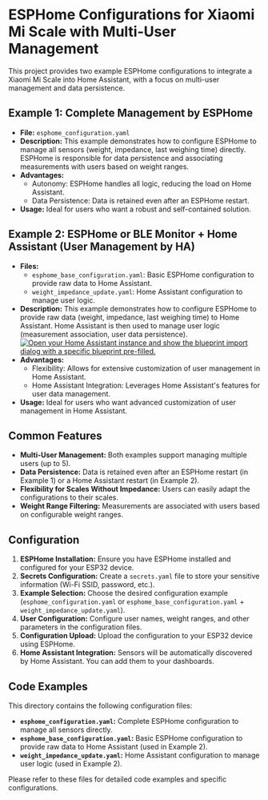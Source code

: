 # ESPHome Configurations for Xiaomi Mi Scale with Multi-User Management

This project provides two example ESPHome configurations to integrate a Xiaomi Mi Scale into Home Assistant, with a focus on multi-user management and data persistence.

## Example 1: Complete Management by ESPHome

* **File:** `esphome_configuration.yaml`
* **Description:** This example demonstrates how to configure ESPHome to manage all sensors (weight, impedance, last weighing time) directly. ESPHome is responsible for data persistence and associating measurements with users based on weight ranges.
* **Advantages:**
  * Autonomy: ESPHome handles all logic, reducing the load on Home Assistant.
  * Data Persistence: Data is retained even after an ESPHome restart.
* **Usage:** Ideal for users who want a robust and self-contained solution.

## Example 2: ESPHome or BLE Monitor + Home Assistant (User Management by HA)

* **Files:**
  * `esphome_base_configuration.yaml`: Basic ESPHome configuration to provide raw data to Home Assistant.
  * `weight_impedance_update.yaml`: Home Assistant configuration to manage user logic.
* **Description:** This example demonstrates how to configure ESPHome to provide raw data (weight, impedance, last weighing time) to Home Assistant. Home Assistant is then used to manage user logic (measurement association, user data persistence).
[![Open your Home Assistant instance and show the blueprint import dialog with a specific blueprint pre-filled.](https://my.home-assistant.io/badges/blueprint_import.svg)](https://my.home-assistant.io/redirect/blueprint_import/?blueprint_url=https://github.com/dckiller51/bodymiscale/blob/main/example_config/weight_impedance_update.yaml)
* **Advantages:**
  * Flexibility: Allows for extensive customization of user management in Home Assistant.
  * Home Assistant Integration: Leverages Home Assistant's features for user data management.
* **Usage:** Ideal for users who want advanced customization of user management in Home Assistant.

## Common Features

* **Multi-User Management:** Both examples support managing multiple users (up to 5).
* **Data Persistence:** Data is retained even after an ESPHome restart (in Example 1) or a Home Assistant restart (in Example 2).
* **Flexibility for Scales Without Impedance:** Users can easily adapt the configurations to their scales.
* **Weight Range Filtering:** Measurements are associated with users based on configurable weight ranges.

## Configuration

1. **ESPHome Installation:** Ensure you have ESPHome installed and configured for your ESP32 device.
2. **Secrets Configuration:** Create a `secrets.yaml` file to store your sensitive information (Wi-Fi SSID, password, etc.).
3. **Example Selection:** Choose the desired configuration example (`esphome_configuration.yaml` or `esphome_base_configuration.yaml` + `weight_impedance_update.yaml`).
4. **User Configuration:** Configure user names, weight ranges, and other parameters in the configuration files.
5. **Configuration Upload:** Upload the configuration to your ESP32 device using ESPHome.
6. **Home Assistant Integration:** Sensors will be automatically discovered by Home Assistant. You can add them to your dashboards.

## Code Examples

This directory contains the following configuration files:

* **`esphome_configuration.yaml`:** Complete ESPHome configuration to manage all sensors directly.
* **`esphome_base_configuration.yaml`:** Basic ESPHome configuration to provide raw data to Home Assistant (used in Example 2).
* **`weight_impedance_update.yaml`:** Home Assistant configuration to manage user logic (used in Example 2).

Please refer to these files for detailed code examples and specific configurations.
